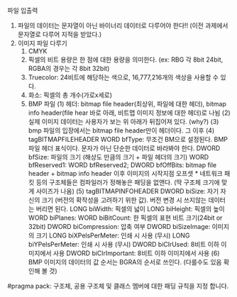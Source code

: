파일 입출력
 1. 파일의 데이터는 문자열이 아닌 바이너리 데이터로 다루어야 한다!! (이전 과제에서 문자열로 다루어 지적을 받았다.)
 2. 이미지 파일 다루기
	1) CMYK
	2) 픽셀의 비트 용량은 한 점에 대한 용량을 의미한다. (ex: RBG 각 8bit 24bit, RGBA의 경우는 각 8bit 32bit)
	3) Truecolor: 24비트에 해당하는 색으로, 16,777,216개의 색상을 사용할 수 있다.
	4) 화소: 픽셀의 총 개수(가로x세로)
	5) BMP 파일
		(1) 헤더: bitmap file header(최상위, 파일에 대한 헤더), bitmap info header(file hear 바로 아래, 비트맵 이미지 정보에 대한 헤더)로 나뉨
		(2) 실제 이미지 데이터는 사용자가 보는 위 아래가 뒤집어져 있다. (why?)
		(3) bmp 파일의 입장에서는 bitmap file header만이 헤더이다. 그 이후 
		(4) tagBITMAPFILEHEADER
			  WORD  bfType: 		무조건 BM으로 설정된다. BMP 파일 헤더 표식이다. 문자가 아닌 단순한 데이터로 바라봐야 한다.
			  DWORD bfSize: 		파일의 크기 (해상도 만큼의 크기 + 파일 헤더의 크기)
			  WORD  bfReserved1: 
			  WORD  bfReserved2;
			  DWORD bfOffBits: bitmap file header + bitmap info header 이후 이미지의 시작지점 오프셋
			  *  네트워크 패킷 등의 구조체들은 컴파일러가 정해놓은 패딩을 없앤다. (딱 구조체 크기에 맞게 사이즈가 나옴)
		(5) tagBITMAPINFOHEADER
			  DWORD biSize: 			자기 자신의 크기 (버전의 확작성을 고려하기 위한 값). 버전 변경 시 쓰지않는 데이터는 버리면 된다.
			  LONG  biWidth: 			픽셀의 넓이
			  LONG  biHeight: 			픽셀의 높이
			  WORD  biPlanes: 
			  WORD  biBitCount: 		한 픽셀의 표현 비트 크기(24bit or 32bit)
			  DWORD biCompression: 		압축 여부
			  DWORD biSizeImage: 		이미지의 크기
			  LONG  biXPelsPerMeter: 	인쇄 시 사용 (무시)
			  LONG  biYPelsPerMeter: 	인쇄 시 사용 (무시)
			  DWORD biClrUsed: 			8비트 이하 이미지에서 사용
			  DWORD biClrImportant: 	8비트 이하 이미지에서 사용
		(6) BMP 이미지의 데이터의 값 순서는 BGRA의 순서로 쓰인다. (다를수도 있음 확인해 볼 것)

#pragma pack: 구조체, 공용 구조체 및 클래스 멤버에 대한 패딩 규칙을 지정 합니다.
